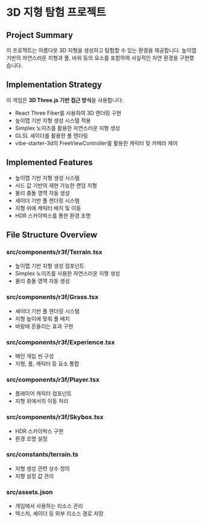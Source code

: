# 3D 지형 탐험 프로젝트

## Project Summary
이 프로젝트는 아름다운 3D 지형을 생성하고 탐험할 수 있는 환경을 제공합니다. 높이맵 기반의 자연스러운 지형과 풀, 바위 등의 요소를 포함하여 사실적인 자연 환경을 구현했습니다.

## Implementation Strategy
이 게임은 **3D Three.js 기반 접근 방식**을 사용합니다:
- React Three Fiber를 사용하여 3D 렌더링 구현
- 높이맵 기반 지형 생성 시스템 적용
- Simplex 노이즈를 활용한 자연스러운 지형 생성
- GLSL 셰이더를 활용한 풀 렌더링
- vibe-starter-3d의 FreeViewController를 활용한 캐릭터 및 카메라 제어

## Implemented Features
- 높이맵 기반 지형 생성 시스템
- 시드 값 기반의 재현 가능한 랜덤 지형
- 물리 충돌 영역 자동 생성
- 셰이더 기반 풀 렌더링 시스템
- 지형 위에 캐릭터 배치 및 이동
- HDR 스카이박스를 통한 환경 조명

## File Structure Overview

### src/components/r3f/Terrain.tsx
- 높이맵 기반 지형 생성 컴포넌트
- Simplex 노이즈를 사용한 자연스러운 지형 생성
- 물리 충돌 영역 자동 생성

### src/components/r3f/Grass.tsx
- 셰이더 기반 풀 렌더링 시스템
- 지형 높이에 맞춰 풀 배치
- 바람에 흔들리는 효과 구현

### src/components/r3f/Experience.tsx
- 메인 게임 씬 구성
- 지형, 풀, 캐릭터 등 요소 통합

### src/components/r3f/Player.tsx
- 플레이어 캐릭터 컴포넌트
- 지형 위에서의 이동 처리

### src/components/r3f/Skybox.tsx
- HDR 스카이박스 구현
- 환경 조명 설정

### src/constants/terrain.ts
- 지형 생성 관련 상수 정의
- 지형 설정 값 관리

### src/assets.json
- 게임에서 사용하는 리소스 관리
- 텍스처, 셰이더 등 외부 리소스 경로 저장
